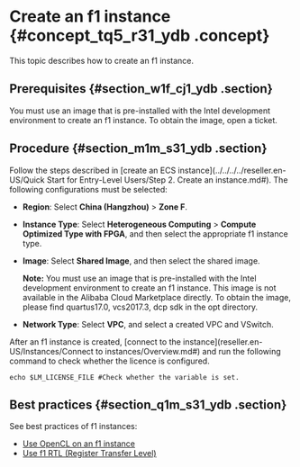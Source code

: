 # Create an f1 instance {#concept_tq5_r31_ydb .concept}

This topic describes how to create an f1 instance.

## Prerequisites {#section_w1f_cj1_ydb .section}

You must use an image that is pre-installed with the Intel development environment to create an f1 instance. To obtain the image, open a ticket.

## Procedure {#section_m1m_s31_ydb .section}

Follow the steps described in [create an ECS instance](../../../../reseller.en-US/Quick Start for Entry-Level Users/Step 2. Create an instance.md#). The following configurations must be selected:

-   **Region**: Select **China \(Hangzhou\)** \> **Zone F**.
-   **Instance Type**: Select **Heterogeneous Computing** \> **Compute Optimized Type with FPGA**, and then select the appropriate f1 instance type.
-   **Image**: Select **Shared Image**, and then select the shared image.

    **Note:** You must use an image that is pre-installed with the Intel development environment to create an f1 instance. This image is not available in the Alibaba Cloud Marketplace directly. To obtain the image, please find quartus17.0, vcs2017.3, dcp sdk in the opt directory.

-   **Network Type**: Select **VPC**, and select a created VPC and VSwitch.

After an f1 instance is created, [connect to the instance](reseller.en-US/Instances/Connect to instances/Overview.md#) and run the following command to check whether the licence is configured.

``` {#codeblock_p88_owd_jhh}
echo $LM_LICENSE_FILE #Check whether the variable is set.
```

## Best practices {#section_q1m_s31_ydb .section}

See best practices of f1 instances:

-   [Use OpenCL on an f1 instance](https://partners-intl.aliyun.com/help/doc-detail/61410.htm)
-   [Use f1 RTL \(Register Transfer Level\)](https://partners-intl.aliyun.com/help/doc-detail/61412.htm)


